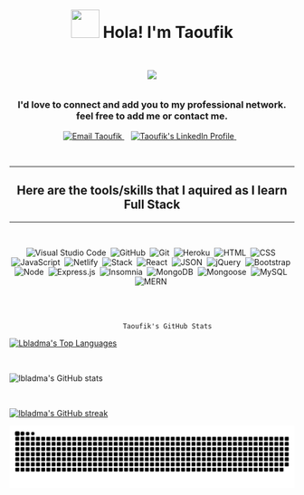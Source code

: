 <h1 align="center">
    <img height="50px" width="50px" src="https://emojis.slackmojis.com/emojis/images/1621130177/39291/hi_there.gif?1621130177"> Hola! I'm Taoufik
<h1>


<p align="center">
  <img src="https://readme-typing-svg.herokuapp.com/?lines=Thank+you+for+visiting+my+github+page!;Add+a+bio+to+your+profile!;Add+a+description+to+your+repo!;Make+your+readme+stand+out!&font=Fira%20Code&color=%70F718&center=true&width=600&height=100">
</p>



<h3 align="center">
    I'd love to connect and add you to my professional network. feel free to add me or contact me. 
</h3>

<p align="center">
    <a href="mailto:toufikaminew@gmail.com">
        <img src="https://img.shields.io/badge/Gmail-D14836?style=for-the-badge&logo=gmail&logoColor=white" 
            alt="Email Taoufik"/>
    </a>&nbsp;&nbsp;
    <a href="https://www.linkedin.com/in/taoufika/">
        <img src="https://img.shields.io/badge/LinkedIn-0077B5?style=for-the-badge&logo=linkedin&logoColor=white" 
            alt="Taoufik's LinkedIn Profile"/>
    </a>&nbsp;&nbsp;

</p>



<br>

---

<h2 align="center">Here are the tools/skills that I aquired as I learn Full Stack</h2>

---

<br>
<div align="center">

![Visual Studio Code](https://img.shields.io/badge/Visual_Studio_Code-0078D4?style=for-the-badge&logo=visual%20studio%20code&logoColor=white)&nbsp;
![GitHub](https://img.shields.io/badge/GitHub-100000?style=for-the-badge&logo=github&logoColor=white)&nbsp;
![Git](https://img.shields.io/badge/Git-F05032?style=for-the-badge&logo=git&logoColor=white)&nbsp;
![Heroku](https://img.shields.io/badge/Heroku-430098?style=for-the-badge&logo=heroku&logoColor=white)&nbsp;
![HTML](https://img.shields.io/badge/HTML5-E34F26?style=for-the-badge&logo=html5&logoColor=white)&nbsp;
![CSS](https://img.shields.io/badge/CSS-1572B6?style=for-the-badge&logo=css&logoColor=white)&nbsp;
![JavaScript](https://img.shields.io/badge/JavaScript-323330?style=for-the-badge&logo=javascript&logoColor=F7DF1E)&nbsp;
![Netlify](https://img.shields.io/badge/Netlify-00C7B7?style=for-the-badge&logo=netlify&logoColor=white)&nbsp;
![Stack](https://img.shields.io/badge/Stackoverflow-4EA94B?style=for-the-badge&logo=stackoverflow&logoColor=blue)&nbsp;
![React](https://img.shields.io/badge/React-20232A?style=for-the-badge&logo=react&logoColor=61DAFB)&nbsp;
![JSON](https://img.shields.io/badge/json-5E5C5C?style=for-the-badge&logo=json&logoColor=white)&nbsp;
![jQuery](https://img.shields.io/badge/jQuery-0769AD?style=for-the-badge&logo=jquery&logoColor=white)&nbsp;
![Bootstrap](https://img.shields.io/badge/Bootstrap-563D7C?style=for-the-badge&logo=bootstrap&logoColor=white)&nbsp;
![Node](https://img.shields.io/badge/Node.js-339933?style=for-the-badge&logo=nodedotjs&logoColor=white)&nbsp;
![Express.js](https://img.shields.io/badge/Express.js-000000?style=for-the-badge&logo=express&logoColor=white)&nbsp;
![Insomnia](https://img.shields.io/badge/Insomnia-5849be?style=for-the-badge&logo=Insomnia&logoColor=white)&nbsp;
![MongoDB](https://img.shields.io/badge/MongoDB-4EA94B?style=for-the-badge&logo=mongodb&logoColor=white)&nbsp;
![Mongoose](https://img.shields.io/badge/mongoose-800E00?style=for-the-badge&logo=mongoose&logoColor=white)&nbsp;
![MySQL](https://img.shields.io/badge/MySQL-coral?style=for-the-badge&logo=mysql&logoColor=darkblue)&nbsp;
![MERN](https://img.shields.io/badge/MERN-coral?style=for-the-badge&logo=MERN&logoColor=white)&nbsp;





</div>

<br>
<br>


                                Taoufik's GitHub Stats


[![Lbladma's Top Languages](https://github-readme-stats.vercel.app/api/top-langs/?username=lbladma&layout=compact&theme=nightowl)](https://github.com/lbladma/github-readme-stats)

<br>

![lbladma's GitHub stats](https://github-readme-stats.vercel.app/api?username=lbladma&show_icons=true&theme=nightowl)

<br>



[![lbladma's GitHub streak](https://github-readme-streak-stats.herokuapp.com/?user=lbladma&theme=nightowl)](https://github.com/lbladma/github-readme-streak-stats)

![](https://github.com/Platane/snk/raw/output/github-contribution-grid-snake.svg)
